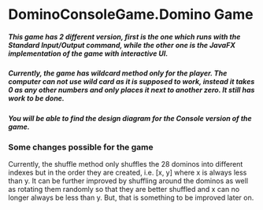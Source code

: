 # DominoConsoleGame.Domino Game
##### This game has 2 different version, first is the one which runs with the Standard Input/Output command, while the other one is the JavaFX implementation of the game with interactive UI.

##### Currently, the game has wildcard method only for the player. The computer can not use wild card as it is supposed to work, instead it takes 0 as any other numbers and only places it next to another zero. It still has work to be done.

##### You will be able to find the design diagram for the Console version of the game. 

### Some changes possible for the game
 Currently, the shuffle method only shuffles the 28 dominos into different indexes but in the order they are created, i.e. [x, y] where x is always less than y. It can be further improved by shuffling around the dominos as well as rotating them randomly so that they are better shuffled and x can no longer always be less than y. But, that is something to be improved later on.

